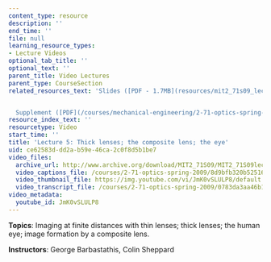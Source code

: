 ```yaml
---
content_type: resource
description: ''
end_time: ''
file: null
learning_resource_types:
- Lecture Videos
optional_tab_title: ''
optional_text: ''
parent_title: Video Lectures
parent_type: CourseSection
related_resources_text: 'Slides ([PDF - 1.7MB](resources/mit2_71s09_lec05))


  Supplement ([PDF](/courses/mechanical-engineering/2-71-optics-spring-2009/video-lectures/lecture-5-thick-lenses-the-composite-lens-the-eye/MIT2_71S09_supp05.pdf))'
resource_index_text: ''
resourcetype: Video
start_time: ''
title: 'Lecture 5: Thick lenses; the composite lens; the eye'
uid: ce62583d-dd2a-b59e-46ca-2c0f8d5b1be7
video_files:
  archive_url: http://www.archive.org/download/MIT2_71S09/MIT2_71S09lec05_300k.mp4
  video_captions_file: /courses/2-71-optics-spring-2009/8d9bfb320b52516a84ab6cf06f68036b_JmK0vSLULP8.vtt
  video_thumbnail_file: https://img.youtube.com/vi/JmK0vSLULP8/default.jpg
  video_transcript_file: /courses/2-71-optics-spring-2009/0783da3aa46b10365378d762a37bc716_JmK0vSLULP8.pdf
video_metadata:
  youtube_id: JmK0vSLULP8
---
```


**Topics**: Imaging at finite distances with thin lenses; thick lenses; the human eye; image formation by a composite lens.

**Instructors**: George Barbastathis, Colin Sheppard